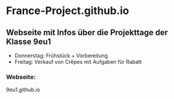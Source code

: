 # France-Project.github.io

## Webseite mit Infos über die Projekttage der Klasse 9eu1

- Donnerstag: Frühstück + Vorbereitung
- Freitag: Verkauf von Crêpes mit Aufgaben für Rabatt


### Webseite:
 
9eu1.github.io


